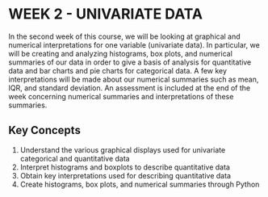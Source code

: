 # WEEK 2 - UNIVARIATE DATA



In the second week of this course, we will be looking at graphical and numerical interpretations for one variable (univariate data). In particular, we will be creating and analyzing histograms, box plots, and numerical summaries of our data in order to give a basis of analysis for quantitative data and bar charts and pie charts for categorical data. A few key interpretations will be made about our numerical summaries such as mean, IQR, and standard deviation. An assessment is included at the end of the week concerning numerical summaries and interpretations of these summaries.




## Key Concepts<br>
1. Understand the various graphical displays used for univariate categorical and quantitative data
2. Interpret histograms and boxplots to describe quantitative data
3. Obtain key interpretations used for describing quantitative data
4. Create histograms, box plots, and numerical summaries through Python
